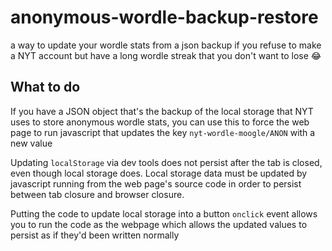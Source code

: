 # anonymous-wordle-backup-restore
a way to update your wordle stats from a json backup if you refuse to make a NYT account but have a long wordle streak that you don't want to lose 😂

## What to do
If you have a JSON object that's the backup of the local storage that NYT uses to store anonymous wordle stats, you can use this to force the web page to run javascript that updates the key `nyt-wordle-moogle/ANON` with a new value

Updating `localStorage` via dev tools does not persist after the tab is closed, even though local storage does. Local storage data must be updated by javascript running from the web page's source code in order to persist between tab closure and browser closure.

Putting the code to update local storage into a button `onclick` event allows you to run the code as the webpage which allows the updated values to persist as if they'd been written normally 